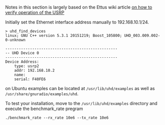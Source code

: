 

Notes in this section is largely based on the Ettus wiki article [on how to verify operation of the USRP](https://kb.ettus.com/Verifying_the_Operation_of_the_USRP_Using_UHD_and_GNU_Radio)



Initially set the Ethernet interface address manually to 192.168.10.1/24. 


```
> uhd_find_devices
linux; GNU C++ version 5.3.1 20151219; Boost_105800; UHD_003.009.002-0-unknown

--------------------------------------------------
-- UHD Device 0
--------------------------------------------------
Device Address:
    type: usrp2
    addr: 192.168.10.2
    name:
    serial: F40FE6
```


on Ubuntu examples can be located at `/usr/lib/uhd/examples` as well as `/usr/share/gnuradio/examples/uhd`.

To test your installation, move to the `/usr/lib/uhd/examples` directory
and execute the benchmark_rate pregram

    ./benchmark_rate --rx_rate 10e6 --tx_rate 10e6
